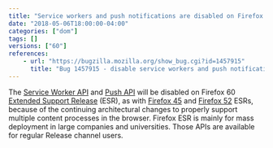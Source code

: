 ```yaml
---
title: "Service workers and push notifications are disabled on Firefox 60 ESR"
date: "2018-05-06T18:00:00-04:00"
categories: ["dom"]
tags: []
versions: ["60"]
references:
    - url: "https://bugzilla.mozilla.org/show_bug.cgi?id=1457915"
      title: "Bug 1457915 - disable service workers and push notification on 60 ESR"
---
```

The [Service Worker API](https://developer.mozilla.org/docs/Web/API/Service_Worker_API) and [Push API](https://developer.mozilla.org/docs/Web/API/Push_API) will be disabled on Firefox 60 [Extended Support Release](https://www.mozilla.org/firefox/organizations/) (ESR), as with [Firefox 45](https://www.fxsitecompat.dev/en-CA/docs/2016/service-workers-have-been-disabled-in-firefox-45-esr/) and [Firefox 52](https://www.fxsitecompat.dev/en-CA/docs/2017/service-workers-and-push-notifications-are-disabled-on-firefox-52-esr/) ESRs, because of the continuing architectural changes to properly support multiple content processes in the browser. Firefox ESR is mainly for mass deployment in large companies and universities. Those APIs are available for regular Release channel users.
